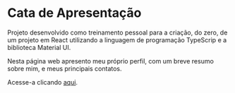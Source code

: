 # Cata de Apresentação

Projeto desenvolvido como treinamento pessoal para a criação, do zero, de um projeto em React utilizando a linguagem de programação TypeScrip e a biblioteca Material UI.

Nesta página web apresento meu próprio perfil, com um breve resumo sobre mim, e meus principais contatos.

Acesse-a clicando <a href="" rel="noreferrer noopener nofollow" target="blank">aqui</a>.
